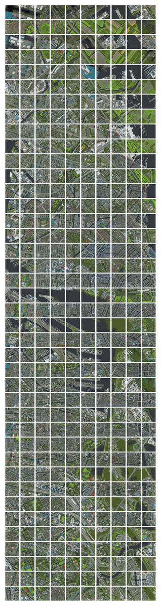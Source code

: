 <html>
<div>
<img src="https://github.com/HakkaTjakka/NL_TILE_MAP/blob/main/18/618/-1054/r.6180.-10540.png" height="44" width="44">
<img src="https://github.com/HakkaTjakka/NL_TILE_MAP/blob/main/18/618/-1054/r.6181.-10540.png" height="44" width="44">
<img src="https://github.com/HakkaTjakka/NL_TILE_MAP/blob/main/18/618/-1054/r.6182.-10540.png" height="44" width="44">
<img src="https://github.com/HakkaTjakka/NL_TILE_MAP/blob/main/18/618/-1054/r.6183.-10540.png" height="44" width="44">
<img src="https://github.com/HakkaTjakka/NL_TILE_MAP/blob/main/18/618/-1054/r.6184.-10540.png" height="44" width="44">
<img src="https://github.com/HakkaTjakka/NL_TILE_MAP/blob/main/18/618/-1054/r.6185.-10540.png" height="44" width="44">
<img src="https://github.com/HakkaTjakka/NL_TILE_MAP/blob/main/18/618/-1054/r.6186.-10540.png" height="44" width="44">
<img src="https://github.com/HakkaTjakka/NL_TILE_MAP/blob/main/18/618/-1054/r.6187.-10540.png" height="44" width="44">
<img src="https://github.com/HakkaTjakka/NL_TILE_MAP/blob/main/18/618/-1054/r.6188.-10540.png" height="44" width="44">
<img src="https://github.com/HakkaTjakka/NL_TILE_MAP/blob/main/18/618/-1054/r.6189.-10540.png" height="44" width="44">
<img src="https://github.com/HakkaTjakka/NL_TILE_MAP/blob/main/18/619/-1054/r.6190.-10540.png" height="44" width="44">
<img src="https://github.com/HakkaTjakka/NL_TILE_MAP/blob/main/18/619/-1054/r.6191.-10540.png" height="44" width="44">
<img src="https://github.com/HakkaTjakka/NL_TILE_MAP/blob/main/18/619/-1054/r.6192.-10540.png" height="44" width="44">
<img src="https://github.com/HakkaTjakka/NL_TILE_MAP/blob/main/18/619/-1054/r.6193.-10540.png" height="44" width="44">
<img src="https://github.com/HakkaTjakka/NL_TILE_MAP/blob/main/18/619/-1054/r.6194.-10540.png" height="44" width="44">
<img src="https://github.com/HakkaTjakka/NL_TILE_MAP/blob/main/18/619/-1054/r.6195.-10540.png" height="44" width="44">
<img src="https://github.com/HakkaTjakka/NL_TILE_MAP/blob/main/18/619/-1054/r.6196.-10540.png" height="44" width="44">
<img src="https://github.com/HakkaTjakka/NL_TILE_MAP/blob/main/18/619/-1054/r.6197.-10540.png" height="44" width="44">
<img src="https://github.com/HakkaTjakka/NL_TILE_MAP/blob/main/18/619/-1054/r.6198.-10540.png" height="44" width="44">
<img src="https://github.com/HakkaTjakka/NL_TILE_MAP/blob/main/18/619/-1054/r.6199.-10540.png" height="44" width="44">
<br>
<img src="https://github.com/HakkaTjakka/NL_TILE_MAP/blob/main/18/618/-1054/r.6180.-10539.png" height="44" width="44">
<img src="https://github.com/HakkaTjakka/NL_TILE_MAP/blob/main/18/618/-1054/r.6181.-10539.png" height="44" width="44">
<img src="https://github.com/HakkaTjakka/NL_TILE_MAP/blob/main/18/618/-1054/r.6182.-10539.png" height="44" width="44">
<img src="https://github.com/HakkaTjakka/NL_TILE_MAP/blob/main/18/618/-1054/r.6183.-10539.png" height="44" width="44">
<img src="https://github.com/HakkaTjakka/NL_TILE_MAP/blob/main/18/618/-1054/r.6184.-10539.png" height="44" width="44">
<img src="https://github.com/HakkaTjakka/NL_TILE_MAP/blob/main/18/618/-1054/r.6185.-10539.png" height="44" width="44">
<img src="https://github.com/HakkaTjakka/NL_TILE_MAP/blob/main/18/618/-1054/r.6186.-10539.png" height="44" width="44">
<img src="https://github.com/HakkaTjakka/NL_TILE_MAP/blob/main/18/618/-1054/r.6187.-10539.png" height="44" width="44">
<img src="https://github.com/HakkaTjakka/NL_TILE_MAP/blob/main/18/618/-1054/r.6188.-10539.png" height="44" width="44">
<img src="https://github.com/HakkaTjakka/NL_TILE_MAP/blob/main/18/618/-1054/r.6189.-10539.png" height="44" width="44">
<img src="https://github.com/HakkaTjakka/NL_TILE_MAP/blob/main/18/619/-1054/r.6190.-10539.png" height="44" width="44">
<img src="https://github.com/HakkaTjakka/NL_TILE_MAP/blob/main/18/619/-1054/r.6191.-10539.png" height="44" width="44">
<img src="https://github.com/HakkaTjakka/NL_TILE_MAP/blob/main/18/619/-1054/r.6192.-10539.png" height="44" width="44">
<img src="https://github.com/HakkaTjakka/NL_TILE_MAP/blob/main/18/619/-1054/r.6193.-10539.png" height="44" width="44">
<img src="https://github.com/HakkaTjakka/NL_TILE_MAP/blob/main/18/619/-1054/r.6194.-10539.png" height="44" width="44">
<img src="https://github.com/HakkaTjakka/NL_TILE_MAP/blob/main/18/619/-1054/r.6195.-10539.png" height="44" width="44">
<img src="https://github.com/HakkaTjakka/NL_TILE_MAP/blob/main/18/619/-1054/r.6196.-10539.png" height="44" width="44">
<img src="https://github.com/HakkaTjakka/NL_TILE_MAP/blob/main/18/619/-1054/r.6197.-10539.png" height="44" width="44">
<img src="https://github.com/HakkaTjakka/NL_TILE_MAP/blob/main/18/619/-1054/r.6198.-10539.png" height="44" width="44">
<img src="https://github.com/HakkaTjakka/NL_TILE_MAP/blob/main/18/619/-1054/r.6199.-10539.png" height="44" width="44">
<br>
<img src="https://github.com/HakkaTjakka/NL_TILE_MAP/blob/main/18/618/-1054/r.6180.-10538.png" height="44" width="44">
<img src="https://github.com/HakkaTjakka/NL_TILE_MAP/blob/main/18/618/-1054/r.6181.-10538.png" height="44" width="44">
<img src="https://github.com/HakkaTjakka/NL_TILE_MAP/blob/main/18/618/-1054/r.6182.-10538.png" height="44" width="44">
<img src="https://github.com/HakkaTjakka/NL_TILE_MAP/blob/main/18/618/-1054/r.6183.-10538.png" height="44" width="44">
<img src="https://github.com/HakkaTjakka/NL_TILE_MAP/blob/main/18/618/-1054/r.6184.-10538.png" height="44" width="44">
<img src="https://github.com/HakkaTjakka/NL_TILE_MAP/blob/main/18/618/-1054/r.6185.-10538.png" height="44" width="44">
<img src="https://github.com/HakkaTjakka/NL_TILE_MAP/blob/main/18/618/-1054/r.6186.-10538.png" height="44" width="44">
<img src="https://github.com/HakkaTjakka/NL_TILE_MAP/blob/main/18/618/-1054/r.6187.-10538.png" height="44" width="44">
<img src="https://github.com/HakkaTjakka/NL_TILE_MAP/blob/main/18/618/-1054/r.6188.-10538.png" height="44" width="44">
<img src="https://github.com/HakkaTjakka/NL_TILE_MAP/blob/main/18/618/-1054/r.6189.-10538.png" height="44" width="44">
<img src="https://github.com/HakkaTjakka/NL_TILE_MAP/blob/main/18/619/-1054/r.6190.-10538.png" height="44" width="44">
<img src="https://github.com/HakkaTjakka/NL_TILE_MAP/blob/main/18/619/-1054/r.6191.-10538.png" height="44" width="44">
<img src="https://github.com/HakkaTjakka/NL_TILE_MAP/blob/main/18/619/-1054/r.6192.-10538.png" height="44" width="44">
<img src="https://github.com/HakkaTjakka/NL_TILE_MAP/blob/main/18/619/-1054/r.6193.-10538.png" height="44" width="44">
<img src="https://github.com/HakkaTjakka/NL_TILE_MAP/blob/main/18/619/-1054/r.6194.-10538.png" height="44" width="44">
<img src="https://github.com/HakkaTjakka/NL_TILE_MAP/blob/main/18/619/-1054/r.6195.-10538.png" height="44" width="44">
<img src="https://github.com/HakkaTjakka/NL_TILE_MAP/blob/main/18/619/-1054/r.6196.-10538.png" height="44" width="44">
<img src="https://github.com/HakkaTjakka/NL_TILE_MAP/blob/main/18/619/-1054/r.6197.-10538.png" height="44" width="44">
<img src="https://github.com/HakkaTjakka/NL_TILE_MAP/blob/main/18/619/-1054/r.6198.-10538.png" height="44" width="44">
<img src="https://github.com/HakkaTjakka/NL_TILE_MAP/blob/main/18/619/-1054/r.6199.-10538.png" height="44" width="44">
<br>
<img src="https://github.com/HakkaTjakka/NL_TILE_MAP/blob/main/18/618/-1054/r.6180.-10537.png" height="44" width="44">
<img src="https://github.com/HakkaTjakka/NL_TILE_MAP/blob/main/18/618/-1054/r.6181.-10537.png" height="44" width="44">
<img src="https://github.com/HakkaTjakka/NL_TILE_MAP/blob/main/18/618/-1054/r.6182.-10537.png" height="44" width="44">
<img src="https://github.com/HakkaTjakka/NL_TILE_MAP/blob/main/18/618/-1054/r.6183.-10537.png" height="44" width="44">
<img src="https://github.com/HakkaTjakka/NL_TILE_MAP/blob/main/18/618/-1054/r.6184.-10537.png" height="44" width="44">
<img src="https://github.com/HakkaTjakka/NL_TILE_MAP/blob/main/18/618/-1054/r.6185.-10537.png" height="44" width="44">
<img src="https://github.com/HakkaTjakka/NL_TILE_MAP/blob/main/18/618/-1054/r.6186.-10537.png" height="44" width="44">
<img src="https://github.com/HakkaTjakka/NL_TILE_MAP/blob/main/18/618/-1054/r.6187.-10537.png" height="44" width="44">
<img src="https://github.com/HakkaTjakka/NL_TILE_MAP/blob/main/18/618/-1054/r.6188.-10537.png" height="44" width="44">
<img src="https://github.com/HakkaTjakka/NL_TILE_MAP/blob/main/18/618/-1054/r.6189.-10537.png" height="44" width="44">
<img src="https://github.com/HakkaTjakka/NL_TILE_MAP/blob/main/18/619/-1054/r.6190.-10537.png" height="44" width="44">
<img src="https://github.com/HakkaTjakka/NL_TILE_MAP/blob/main/18/619/-1054/r.6191.-10537.png" height="44" width="44">
<img src="https://github.com/HakkaTjakka/NL_TILE_MAP/blob/main/18/619/-1054/r.6192.-10537.png" height="44" width="44">
<img src="https://github.com/HakkaTjakka/NL_TILE_MAP/blob/main/18/619/-1054/r.6193.-10537.png" height="44" width="44">
<img src="https://github.com/HakkaTjakka/NL_TILE_MAP/blob/main/18/619/-1054/r.6194.-10537.png" height="44" width="44">
<img src="https://github.com/HakkaTjakka/NL_TILE_MAP/blob/main/18/619/-1054/r.6195.-10537.png" height="44" width="44">
<img src="https://github.com/HakkaTjakka/NL_TILE_MAP/blob/main/18/619/-1054/r.6196.-10537.png" height="44" width="44">
<img src="https://github.com/HakkaTjakka/NL_TILE_MAP/blob/main/18/619/-1054/r.6197.-10537.png" height="44" width="44">
<img src="https://github.com/HakkaTjakka/NL_TILE_MAP/blob/main/18/619/-1054/r.6198.-10537.png" height="44" width="44">
<img src="https://github.com/HakkaTjakka/NL_TILE_MAP/blob/main/18/619/-1054/r.6199.-10537.png" height="44" width="44">
<br>
<img src="https://github.com/HakkaTjakka/NL_TILE_MAP/blob/main/18/618/-1054/r.6180.-10536.png" height="44" width="44">
<img src="https://github.com/HakkaTjakka/NL_TILE_MAP/blob/main/18/618/-1054/r.6181.-10536.png" height="44" width="44">
<img src="https://github.com/HakkaTjakka/NL_TILE_MAP/blob/main/18/618/-1054/r.6182.-10536.png" height="44" width="44">
<img src="https://github.com/HakkaTjakka/NL_TILE_MAP/blob/main/18/618/-1054/r.6183.-10536.png" height="44" width="44">
<img src="https://github.com/HakkaTjakka/NL_TILE_MAP/blob/main/18/618/-1054/r.6184.-10536.png" height="44" width="44">
<img src="https://github.com/HakkaTjakka/NL_TILE_MAP/blob/main/18/618/-1054/r.6185.-10536.png" height="44" width="44">
<img src="https://github.com/HakkaTjakka/NL_TILE_MAP/blob/main/18/618/-1054/r.6186.-10536.png" height="44" width="44">
<img src="https://github.com/HakkaTjakka/NL_TILE_MAP/blob/main/18/618/-1054/r.6187.-10536.png" height="44" width="44">
<img src="https://github.com/HakkaTjakka/NL_TILE_MAP/blob/main/18/618/-1054/r.6188.-10536.png" height="44" width="44">
<img src="https://github.com/HakkaTjakka/NL_TILE_MAP/blob/main/18/618/-1054/r.6189.-10536.png" height="44" width="44">
<img src="https://github.com/HakkaTjakka/NL_TILE_MAP/blob/main/18/619/-1054/r.6190.-10536.png" height="44" width="44">
<img src="https://github.com/HakkaTjakka/NL_TILE_MAP/blob/main/18/619/-1054/r.6191.-10536.png" height="44" width="44">
<img src="https://github.com/HakkaTjakka/NL_TILE_MAP/blob/main/18/619/-1054/r.6192.-10536.png" height="44" width="44">
<img src="https://github.com/HakkaTjakka/NL_TILE_MAP/blob/main/18/619/-1054/r.6193.-10536.png" height="44" width="44">
<img src="https://github.com/HakkaTjakka/NL_TILE_MAP/blob/main/18/619/-1054/r.6194.-10536.png" height="44" width="44">
<img src="https://github.com/HakkaTjakka/NL_TILE_MAP/blob/main/18/619/-1054/r.6195.-10536.png" height="44" width="44">
<img src="https://github.com/HakkaTjakka/NL_TILE_MAP/blob/main/18/619/-1054/r.6196.-10536.png" height="44" width="44">
<img src="https://github.com/HakkaTjakka/NL_TILE_MAP/blob/main/18/619/-1054/r.6197.-10536.png" height="44" width="44">
<img src="https://github.com/HakkaTjakka/NL_TILE_MAP/blob/main/18/619/-1054/r.6198.-10536.png" height="44" width="44">
<img src="https://github.com/HakkaTjakka/NL_TILE_MAP/blob/main/18/619/-1054/r.6199.-10536.png" height="44" width="44">
<br>
<img src="https://github.com/HakkaTjakka/NL_TILE_MAP/blob/main/18/618/-1054/r.6180.-10535.png" height="44" width="44">
<img src="https://github.com/HakkaTjakka/NL_TILE_MAP/blob/main/18/618/-1054/r.6181.-10535.png" height="44" width="44">
<img src="https://github.com/HakkaTjakka/NL_TILE_MAP/blob/main/18/618/-1054/r.6182.-10535.png" height="44" width="44">
<img src="https://github.com/HakkaTjakka/NL_TILE_MAP/blob/main/18/618/-1054/r.6183.-10535.png" height="44" width="44">
<img src="https://github.com/HakkaTjakka/NL_TILE_MAP/blob/main/18/618/-1054/r.6184.-10535.png" height="44" width="44">
<img src="https://github.com/HakkaTjakka/NL_TILE_MAP/blob/main/18/618/-1054/r.6185.-10535.png" height="44" width="44">
<img src="https://github.com/HakkaTjakka/NL_TILE_MAP/blob/main/18/618/-1054/r.6186.-10535.png" height="44" width="44">
<img src="https://github.com/HakkaTjakka/NL_TILE_MAP/blob/main/18/618/-1054/r.6187.-10535.png" height="44" width="44">
<img src="https://github.com/HakkaTjakka/NL_TILE_MAP/blob/main/18/618/-1054/r.6188.-10535.png" height="44" width="44">
<img src="https://github.com/HakkaTjakka/NL_TILE_MAP/blob/main/18/618/-1054/r.6189.-10535.png" height="44" width="44">
<img src="https://github.com/HakkaTjakka/NL_TILE_MAP/blob/main/18/619/-1054/r.6190.-10535.png" height="44" width="44">
<img src="https://github.com/HakkaTjakka/NL_TILE_MAP/blob/main/18/619/-1054/r.6191.-10535.png" height="44" width="44">
<img src="https://github.com/HakkaTjakka/NL_TILE_MAP/blob/main/18/619/-1054/r.6192.-10535.png" height="44" width="44">
<img src="https://github.com/HakkaTjakka/NL_TILE_MAP/blob/main/18/619/-1054/r.6193.-10535.png" height="44" width="44">
<img src="https://github.com/HakkaTjakka/NL_TILE_MAP/blob/main/18/619/-1054/r.6194.-10535.png" height="44" width="44">
<img src="https://github.com/HakkaTjakka/NL_TILE_MAP/blob/main/18/619/-1054/r.6195.-10535.png" height="44" width="44">
<img src="https://github.com/HakkaTjakka/NL_TILE_MAP/blob/main/18/619/-1054/r.6196.-10535.png" height="44" width="44">
<img src="https://github.com/HakkaTjakka/NL_TILE_MAP/blob/main/18/619/-1054/r.6197.-10535.png" height="44" width="44">
<img src="https://github.com/HakkaTjakka/NL_TILE_MAP/blob/main/18/619/-1054/r.6198.-10535.png" height="44" width="44">
<img src="https://github.com/HakkaTjakka/NL_TILE_MAP/blob/main/18/619/-1054/r.6199.-10535.png" height="44" width="44">
<br>
<img src="https://github.com/HakkaTjakka/NL_TILE_MAP/blob/main/18/618/-1054/r.6180.-10534.png" height="44" width="44">
<img src="https://github.com/HakkaTjakka/NL_TILE_MAP/blob/main/18/618/-1054/r.6181.-10534.png" height="44" width="44">
<img src="https://github.com/HakkaTjakka/NL_TILE_MAP/blob/main/18/618/-1054/r.6182.-10534.png" height="44" width="44">
<img src="https://github.com/HakkaTjakka/NL_TILE_MAP/blob/main/18/618/-1054/r.6183.-10534.png" height="44" width="44">
<img src="https://github.com/HakkaTjakka/NL_TILE_MAP/blob/main/18/618/-1054/r.6184.-10534.png" height="44" width="44">
<img src="https://github.com/HakkaTjakka/NL_TILE_MAP/blob/main/18/618/-1054/r.6185.-10534.png" height="44" width="44">
<img src="https://github.com/HakkaTjakka/NL_TILE_MAP/blob/main/18/618/-1054/r.6186.-10534.png" height="44" width="44">
<img src="https://github.com/HakkaTjakka/NL_TILE_MAP/blob/main/18/618/-1054/r.6187.-10534.png" height="44" width="44">
<img src="https://github.com/HakkaTjakka/NL_TILE_MAP/blob/main/18/618/-1054/r.6188.-10534.png" height="44" width="44">
<img src="https://github.com/HakkaTjakka/NL_TILE_MAP/blob/main/18/618/-1054/r.6189.-10534.png" height="44" width="44">
<img src="https://github.com/HakkaTjakka/NL_TILE_MAP/blob/main/18/619/-1054/r.6190.-10534.png" height="44" width="44">
<img src="https://github.com/HakkaTjakka/NL_TILE_MAP/blob/main/18/619/-1054/r.6191.-10534.png" height="44" width="44">
<img src="https://github.com/HakkaTjakka/NL_TILE_MAP/blob/main/18/619/-1054/r.6192.-10534.png" height="44" width="44">
<img src="https://github.com/HakkaTjakka/NL_TILE_MAP/blob/main/18/619/-1054/r.6193.-10534.png" height="44" width="44">
<img src="https://github.com/HakkaTjakka/NL_TILE_MAP/blob/main/18/619/-1054/r.6194.-10534.png" height="44" width="44">
<img src="https://github.com/HakkaTjakka/NL_TILE_MAP/blob/main/18/619/-1054/r.6195.-10534.png" height="44" width="44">
<img src="https://github.com/HakkaTjakka/NL_TILE_MAP/blob/main/18/619/-1054/r.6196.-10534.png" height="44" width="44">
<img src="https://github.com/HakkaTjakka/NL_TILE_MAP/blob/main/18/619/-1054/r.6197.-10534.png" height="44" width="44">
<img src="https://github.com/HakkaTjakka/NL_TILE_MAP/blob/main/18/619/-1054/r.6198.-10534.png" height="44" width="44">
<img src="https://github.com/HakkaTjakka/NL_TILE_MAP/blob/main/18/619/-1054/r.6199.-10534.png" height="44" width="44">
<br>
<img src="https://github.com/HakkaTjakka/NL_TILE_MAP/blob/main/18/618/-1054/r.6180.-10533.png" height="44" width="44">
<img src="https://github.com/HakkaTjakka/NL_TILE_MAP/blob/main/18/618/-1054/r.6181.-10533.png" height="44" width="44">
<img src="https://github.com/HakkaTjakka/NL_TILE_MAP/blob/main/18/618/-1054/r.6182.-10533.png" height="44" width="44">
<img src="https://github.com/HakkaTjakka/NL_TILE_MAP/blob/main/18/618/-1054/r.6183.-10533.png" height="44" width="44">
<img src="https://github.com/HakkaTjakka/NL_TILE_MAP/blob/main/18/618/-1054/r.6184.-10533.png" height="44" width="44">
<img src="https://github.com/HakkaTjakka/NL_TILE_MAP/blob/main/18/618/-1054/r.6185.-10533.png" height="44" width="44">
<img src="https://github.com/HakkaTjakka/NL_TILE_MAP/blob/main/18/618/-1054/r.6186.-10533.png" height="44" width="44">
<img src="https://github.com/HakkaTjakka/NL_TILE_MAP/blob/main/18/618/-1054/r.6187.-10533.png" height="44" width="44">
<img src="https://github.com/HakkaTjakka/NL_TILE_MAP/blob/main/18/618/-1054/r.6188.-10533.png" height="44" width="44">
<img src="https://github.com/HakkaTjakka/NL_TILE_MAP/blob/main/18/618/-1054/r.6189.-10533.png" height="44" width="44">
<img src="https://github.com/HakkaTjakka/NL_TILE_MAP/blob/main/18/619/-1054/r.6190.-10533.png" height="44" width="44">
<img src="https://github.com/HakkaTjakka/NL_TILE_MAP/blob/main/18/619/-1054/r.6191.-10533.png" height="44" width="44">
<img src="https://github.com/HakkaTjakka/NL_TILE_MAP/blob/main/18/619/-1054/r.6192.-10533.png" height="44" width="44">
<img src="https://github.com/HakkaTjakka/NL_TILE_MAP/blob/main/18/619/-1054/r.6193.-10533.png" height="44" width="44">
<img src="https://github.com/HakkaTjakka/NL_TILE_MAP/blob/main/18/619/-1054/r.6194.-10533.png" height="44" width="44">
<img src="https://github.com/HakkaTjakka/NL_TILE_MAP/blob/main/18/619/-1054/r.6195.-10533.png" height="44" width="44">
<img src="https://github.com/HakkaTjakka/NL_TILE_MAP/blob/main/18/619/-1054/r.6196.-10533.png" height="44" width="44">
<img src="https://github.com/HakkaTjakka/NL_TILE_MAP/blob/main/18/619/-1054/r.6197.-10533.png" height="44" width="44">
<img src="https://github.com/HakkaTjakka/NL_TILE_MAP/blob/main/18/619/-1054/r.6198.-10533.png" height="44" width="44">
<img src="https://github.com/HakkaTjakka/NL_TILE_MAP/blob/main/18/619/-1054/r.6199.-10533.png" height="44" width="44">
<br>
<img src="https://github.com/HakkaTjakka/NL_TILE_MAP/blob/main/18/618/-1054/r.6180.-10532.png" height="44" width="44">
<img src="https://github.com/HakkaTjakka/NL_TILE_MAP/blob/main/18/618/-1054/r.6181.-10532.png" height="44" width="44">
<img src="https://github.com/HakkaTjakka/NL_TILE_MAP/blob/main/18/618/-1054/r.6182.-10532.png" height="44" width="44">
<img src="https://github.com/HakkaTjakka/NL_TILE_MAP/blob/main/18/618/-1054/r.6183.-10532.png" height="44" width="44">
<img src="https://github.com/HakkaTjakka/NL_TILE_MAP/blob/main/18/618/-1054/r.6184.-10532.png" height="44" width="44">
<img src="https://github.com/HakkaTjakka/NL_TILE_MAP/blob/main/18/618/-1054/r.6185.-10532.png" height="44" width="44">
<img src="https://github.com/HakkaTjakka/NL_TILE_MAP/blob/main/18/618/-1054/r.6186.-10532.png" height="44" width="44">
<img src="https://github.com/HakkaTjakka/NL_TILE_MAP/blob/main/18/618/-1054/r.6187.-10532.png" height="44" width="44">
<img src="https://github.com/HakkaTjakka/NL_TILE_MAP/blob/main/18/618/-1054/r.6188.-10532.png" height="44" width="44">
<img src="https://github.com/HakkaTjakka/NL_TILE_MAP/blob/main/18/618/-1054/r.6189.-10532.png" height="44" width="44">
<img src="https://github.com/HakkaTjakka/NL_TILE_MAP/blob/main/18/619/-1054/r.6190.-10532.png" height="44" width="44">
<img src="https://github.com/HakkaTjakka/NL_TILE_MAP/blob/main/18/619/-1054/r.6191.-10532.png" height="44" width="44">
<img src="https://github.com/HakkaTjakka/NL_TILE_MAP/blob/main/18/619/-1054/r.6192.-10532.png" height="44" width="44">
<img src="https://github.com/HakkaTjakka/NL_TILE_MAP/blob/main/18/619/-1054/r.6193.-10532.png" height="44" width="44">
<img src="https://github.com/HakkaTjakka/NL_TILE_MAP/blob/main/18/619/-1054/r.6194.-10532.png" height="44" width="44">
<img src="https://github.com/HakkaTjakka/NL_TILE_MAP/blob/main/18/619/-1054/r.6195.-10532.png" height="44" width="44">
<img src="https://github.com/HakkaTjakka/NL_TILE_MAP/blob/main/18/619/-1054/r.6196.-10532.png" height="44" width="44">
<img src="https://github.com/HakkaTjakka/NL_TILE_MAP/blob/main/18/619/-1054/r.6197.-10532.png" height="44" width="44">
<img src="https://github.com/HakkaTjakka/NL_TILE_MAP/blob/main/18/619/-1054/r.6198.-10532.png" height="44" width="44">
<img src="https://github.com/HakkaTjakka/NL_TILE_MAP/blob/main/18/619/-1054/r.6199.-10532.png" height="44" width="44">
<br>
<img src="https://github.com/HakkaTjakka/NL_TILE_MAP/blob/main/18/618/-1054/r.6180.-10531.png" height="44" width="44">
<img src="https://github.com/HakkaTjakka/NL_TILE_MAP/blob/main/18/618/-1054/r.6181.-10531.png" height="44" width="44">
<img src="https://github.com/HakkaTjakka/NL_TILE_MAP/blob/main/18/618/-1054/r.6182.-10531.png" height="44" width="44">
<img src="https://github.com/HakkaTjakka/NL_TILE_MAP/blob/main/18/618/-1054/r.6183.-10531.png" height="44" width="44">
<img src="https://github.com/HakkaTjakka/NL_TILE_MAP/blob/main/18/618/-1054/r.6184.-10531.png" height="44" width="44">
<img src="https://github.com/HakkaTjakka/NL_TILE_MAP/blob/main/18/618/-1054/r.6185.-10531.png" height="44" width="44">
<img src="https://github.com/HakkaTjakka/NL_TILE_MAP/blob/main/18/618/-1054/r.6186.-10531.png" height="44" width="44">
<img src="https://github.com/HakkaTjakka/NL_TILE_MAP/blob/main/18/618/-1054/r.6187.-10531.png" height="44" width="44">
<img src="https://github.com/HakkaTjakka/NL_TILE_MAP/blob/main/18/618/-1054/r.6188.-10531.png" height="44" width="44">
<img src="https://github.com/HakkaTjakka/NL_TILE_MAP/blob/main/18/618/-1054/r.6189.-10531.png" height="44" width="44">
<img src="https://github.com/HakkaTjakka/NL_TILE_MAP/blob/main/18/619/-1054/r.6190.-10531.png" height="44" width="44">
<img src="https://github.com/HakkaTjakka/NL_TILE_MAP/blob/main/18/619/-1054/r.6191.-10531.png" height="44" width="44">
<img src="https://github.com/HakkaTjakka/NL_TILE_MAP/blob/main/18/619/-1054/r.6192.-10531.png" height="44" width="44">
<img src="https://github.com/HakkaTjakka/NL_TILE_MAP/blob/main/18/619/-1054/r.6193.-10531.png" height="44" width="44">
<img src="https://github.com/HakkaTjakka/NL_TILE_MAP/blob/main/18/619/-1054/r.6194.-10531.png" height="44" width="44">
<img src="https://github.com/HakkaTjakka/NL_TILE_MAP/blob/main/18/619/-1054/r.6195.-10531.png" height="44" width="44">
<img src="https://github.com/HakkaTjakka/NL_TILE_MAP/blob/main/18/619/-1054/r.6196.-10531.png" height="44" width="44">
<img src="https://github.com/HakkaTjakka/NL_TILE_MAP/blob/main/18/619/-1054/r.6197.-10531.png" height="44" width="44">
<img src="https://github.com/HakkaTjakka/NL_TILE_MAP/blob/main/18/619/-1054/r.6198.-10531.png" height="44" width="44">
<img src="https://github.com/HakkaTjakka/NL_TILE_MAP/blob/main/18/619/-1054/r.6199.-10531.png" height="44" width="44">
<br>
<img src="https://github.com/HakkaTjakka/NL_TILE_MAP/blob/main/18/618/-1053/r.6180.-10530.png" height="44" width="44">
<img src="https://github.com/HakkaTjakka/NL_TILE_MAP/blob/main/18/618/-1053/r.6181.-10530.png" height="44" width="44">
<img src="https://github.com/HakkaTjakka/NL_TILE_MAP/blob/main/18/618/-1053/r.6182.-10530.png" height="44" width="44">
<img src="https://github.com/HakkaTjakka/NL_TILE_MAP/blob/main/18/618/-1053/r.6183.-10530.png" height="44" width="44">
<img src="https://github.com/HakkaTjakka/NL_TILE_MAP/blob/main/18/618/-1053/r.6184.-10530.png" height="44" width="44">
<img src="https://github.com/HakkaTjakka/NL_TILE_MAP/blob/main/18/618/-1053/r.6185.-10530.png" height="44" width="44">
<img src="https://github.com/HakkaTjakka/NL_TILE_MAP/blob/main/18/618/-1053/r.6186.-10530.png" height="44" width="44">
<img src="https://github.com/HakkaTjakka/NL_TILE_MAP/blob/main/18/618/-1053/r.6187.-10530.png" height="44" width="44">
<img src="https://github.com/HakkaTjakka/NL_TILE_MAP/blob/main/18/618/-1053/r.6188.-10530.png" height="44" width="44">
<img src="https://github.com/HakkaTjakka/NL_TILE_MAP/blob/main/18/618/-1053/r.6189.-10530.png" height="44" width="44">
<img src="https://github.com/HakkaTjakka/NL_TILE_MAP/blob/main/18/619/-1053/r.6190.-10530.png" height="44" width="44">
<img src="https://github.com/HakkaTjakka/NL_TILE_MAP/blob/main/18/619/-1053/r.6191.-10530.png" height="44" width="44">
<img src="https://github.com/HakkaTjakka/NL_TILE_MAP/blob/main/18/619/-1053/r.6192.-10530.png" height="44" width="44">
<img src="https://github.com/HakkaTjakka/NL_TILE_MAP/blob/main/18/619/-1053/r.6193.-10530.png" height="44" width="44">
<img src="https://github.com/HakkaTjakka/NL_TILE_MAP/blob/main/18/619/-1053/r.6194.-10530.png" height="44" width="44">
<img src="https://github.com/HakkaTjakka/NL_TILE_MAP/blob/main/18/619/-1053/r.6195.-10530.png" height="44" width="44">
<img src="https://github.com/HakkaTjakka/NL_TILE_MAP/blob/main/18/619/-1053/r.6196.-10530.png" height="44" width="44">
<img src="https://github.com/HakkaTjakka/NL_TILE_MAP/blob/main/18/619/-1053/r.6197.-10530.png" height="44" width="44">
<img src="https://github.com/HakkaTjakka/NL_TILE_MAP/blob/main/18/619/-1053/r.6198.-10530.png" height="44" width="44">
<img src="https://github.com/HakkaTjakka/NL_TILE_MAP/blob/main/18/619/-1053/r.6199.-10530.png" height="44" width="44">
<br>
<img src="https://github.com/HakkaTjakka/NL_TILE_MAP/blob/main/18/618/-1053/r.6180.-10529.png" height="44" width="44">
<img src="https://github.com/HakkaTjakka/NL_TILE_MAP/blob/main/18/618/-1053/r.6181.-10529.png" height="44" width="44">
<img src="https://github.com/HakkaTjakka/NL_TILE_MAP/blob/main/18/618/-1053/r.6182.-10529.png" height="44" width="44">
<img src="https://github.com/HakkaTjakka/NL_TILE_MAP/blob/main/18/618/-1053/r.6183.-10529.png" height="44" width="44">
<img src="https://github.com/HakkaTjakka/NL_TILE_MAP/blob/main/18/618/-1053/r.6184.-10529.png" height="44" width="44">
<img src="https://github.com/HakkaTjakka/NL_TILE_MAP/blob/main/18/618/-1053/r.6185.-10529.png" height="44" width="44">
<img src="https://github.com/HakkaTjakka/NL_TILE_MAP/blob/main/18/618/-1053/r.6186.-10529.png" height="44" width="44">
<img src="https://github.com/HakkaTjakka/NL_TILE_MAP/blob/main/18/618/-1053/r.6187.-10529.png" height="44" width="44">
<img src="https://github.com/HakkaTjakka/NL_TILE_MAP/blob/main/18/618/-1053/r.6188.-10529.png" height="44" width="44">
<img src="https://github.com/HakkaTjakka/NL_TILE_MAP/blob/main/18/618/-1053/r.6189.-10529.png" height="44" width="44">
<img src="https://github.com/HakkaTjakka/NL_TILE_MAP/blob/main/18/619/-1053/r.6190.-10529.png" height="44" width="44">
<img src="https://github.com/HakkaTjakka/NL_TILE_MAP/blob/main/18/619/-1053/r.6191.-10529.png" height="44" width="44">
<img src="https://github.com/HakkaTjakka/NL_TILE_MAP/blob/main/18/619/-1053/r.6192.-10529.png" height="44" width="44">
<img src="https://github.com/HakkaTjakka/NL_TILE_MAP/blob/main/18/619/-1053/r.6193.-10529.png" height="44" width="44">
<img src="https://github.com/HakkaTjakka/NL_TILE_MAP/blob/main/18/619/-1053/r.6194.-10529.png" height="44" width="44">
<img src="https://github.com/HakkaTjakka/NL_TILE_MAP/blob/main/18/619/-1053/r.6195.-10529.png" height="44" width="44">
<img src="https://github.com/HakkaTjakka/NL_TILE_MAP/blob/main/18/619/-1053/r.6196.-10529.png" height="44" width="44">
<img src="https://github.com/HakkaTjakka/NL_TILE_MAP/blob/main/18/619/-1053/r.6197.-10529.png" height="44" width="44">
<img src="https://github.com/HakkaTjakka/NL_TILE_MAP/blob/main/18/619/-1053/r.6198.-10529.png" height="44" width="44">
<img src="https://github.com/HakkaTjakka/NL_TILE_MAP/blob/main/18/619/-1053/r.6199.-10529.png" height="44" width="44">
<br>
<img src="https://github.com/HakkaTjakka/NL_TILE_MAP/blob/main/18/618/-1053/r.6180.-10528.png" height="44" width="44">
<img src="https://github.com/HakkaTjakka/NL_TILE_MAP/blob/main/18/618/-1053/r.6181.-10528.png" height="44" width="44">
<img src="https://github.com/HakkaTjakka/NL_TILE_MAP/blob/main/18/618/-1053/r.6182.-10528.png" height="44" width="44">
<img src="https://github.com/HakkaTjakka/NL_TILE_MAP/blob/main/18/618/-1053/r.6183.-10528.png" height="44" width="44">
<img src="https://github.com/HakkaTjakka/NL_TILE_MAP/blob/main/18/618/-1053/r.6184.-10528.png" height="44" width="44">
<img src="https://github.com/HakkaTjakka/NL_TILE_MAP/blob/main/18/618/-1053/r.6185.-10528.png" height="44" width="44">
<img src="https://github.com/HakkaTjakka/NL_TILE_MAP/blob/main/18/618/-1053/r.6186.-10528.png" height="44" width="44">
<img src="https://github.com/HakkaTjakka/NL_TILE_MAP/blob/main/18/618/-1053/r.6187.-10528.png" height="44" width="44">
<img src="https://github.com/HakkaTjakka/NL_TILE_MAP/blob/main/18/618/-1053/r.6188.-10528.png" height="44" width="44">
<img src="https://github.com/HakkaTjakka/NL_TILE_MAP/blob/main/18/618/-1053/r.6189.-10528.png" height="44" width="44">
<img src="https://github.com/HakkaTjakka/NL_TILE_MAP/blob/main/18/619/-1053/r.6190.-10528.png" height="44" width="44">
<img src="https://github.com/HakkaTjakka/NL_TILE_MAP/blob/main/18/619/-1053/r.6191.-10528.png" height="44" width="44">
<img src="https://github.com/HakkaTjakka/NL_TILE_MAP/blob/main/18/619/-1053/r.6192.-10528.png" height="44" width="44">
<img src="https://github.com/HakkaTjakka/NL_TILE_MAP/blob/main/18/619/-1053/r.6193.-10528.png" height="44" width="44">
<img src="https://github.com/HakkaTjakka/NL_TILE_MAP/blob/main/18/619/-1053/r.6194.-10528.png" height="44" width="44">
<img src="https://github.com/HakkaTjakka/NL_TILE_MAP/blob/main/18/619/-1053/r.6195.-10528.png" height="44" width="44">
<img src="https://github.com/HakkaTjakka/NL_TILE_MAP/blob/main/18/619/-1053/r.6196.-10528.png" height="44" width="44">
<img src="https://github.com/HakkaTjakka/NL_TILE_MAP/blob/main/18/619/-1053/r.6197.-10528.png" height="44" width="44">
<img src="https://github.com/HakkaTjakka/NL_TILE_MAP/blob/main/18/619/-1053/r.6198.-10528.png" height="44" width="44">
<img src="https://github.com/HakkaTjakka/NL_TILE_MAP/blob/main/18/619/-1053/r.6199.-10528.png" height="44" width="44">
<br>
<img src="https://github.com/HakkaTjakka/NL_TILE_MAP/blob/main/18/618/-1053/r.6180.-10527.png" height="44" width="44">
<img src="https://github.com/HakkaTjakka/NL_TILE_MAP/blob/main/18/618/-1053/r.6181.-10527.png" height="44" width="44">
<img src="https://github.com/HakkaTjakka/NL_TILE_MAP/blob/main/18/618/-1053/r.6182.-10527.png" height="44" width="44">
<img src="https://github.com/HakkaTjakka/NL_TILE_MAP/blob/main/18/618/-1053/r.6183.-10527.png" height="44" width="44">
<img src="https://github.com/HakkaTjakka/NL_TILE_MAP/blob/main/18/618/-1053/r.6184.-10527.png" height="44" width="44">
<img src="https://github.com/HakkaTjakka/NL_TILE_MAP/blob/main/18/618/-1053/r.6185.-10527.png" height="44" width="44">
<img src="https://github.com/HakkaTjakka/NL_TILE_MAP/blob/main/18/618/-1053/r.6186.-10527.png" height="44" width="44">
<img src="https://github.com/HakkaTjakka/NL_TILE_MAP/blob/main/18/618/-1053/r.6187.-10527.png" height="44" width="44">
<img src="https://github.com/HakkaTjakka/NL_TILE_MAP/blob/main/18/618/-1053/r.6188.-10527.png" height="44" width="44">
<img src="https://github.com/HakkaTjakka/NL_TILE_MAP/blob/main/18/618/-1053/r.6189.-10527.png" height="44" width="44">
<img src="https://github.com/HakkaTjakka/NL_TILE_MAP/blob/main/18/619/-1053/r.6190.-10527.png" height="44" width="44">
<img src="https://github.com/HakkaTjakka/NL_TILE_MAP/blob/main/18/619/-1053/r.6191.-10527.png" height="44" width="44">
<img src="https://github.com/HakkaTjakka/NL_TILE_MAP/blob/main/18/619/-1053/r.6192.-10527.png" height="44" width="44">
<img src="https://github.com/HakkaTjakka/NL_TILE_MAP/blob/main/18/619/-1053/r.6193.-10527.png" height="44" width="44">
<img src="https://github.com/HakkaTjakka/NL_TILE_MAP/blob/main/18/619/-1053/r.6194.-10527.png" height="44" width="44">
<img src="https://github.com/HakkaTjakka/NL_TILE_MAP/blob/main/18/619/-1053/r.6195.-10527.png" height="44" width="44">
<img src="https://github.com/HakkaTjakka/NL_TILE_MAP/blob/main/18/619/-1053/r.6196.-10527.png" height="44" width="44">
<img src="https://github.com/HakkaTjakka/NL_TILE_MAP/blob/main/18/619/-1053/r.6197.-10527.png" height="44" width="44">
<img src="https://github.com/HakkaTjakka/NL_TILE_MAP/blob/main/18/619/-1053/r.6198.-10527.png" height="44" width="44">
<img src="https://github.com/HakkaTjakka/NL_TILE_MAP/blob/main/18/619/-1053/r.6199.-10527.png" height="44" width="44">
<br>
<img src="https://github.com/HakkaTjakka/NL_TILE_MAP/blob/main/18/618/-1053/r.6180.-10526.png" height="44" width="44">
<img src="https://github.com/HakkaTjakka/NL_TILE_MAP/blob/main/18/618/-1053/r.6181.-10526.png" height="44" width="44">
<img src="https://github.com/HakkaTjakka/NL_TILE_MAP/blob/main/18/618/-1053/r.6182.-10526.png" height="44" width="44">
<img src="https://github.com/HakkaTjakka/NL_TILE_MAP/blob/main/18/618/-1053/r.6183.-10526.png" height="44" width="44">
<img src="https://github.com/HakkaTjakka/NL_TILE_MAP/blob/main/18/618/-1053/r.6184.-10526.png" height="44" width="44">
<img src="https://github.com/HakkaTjakka/NL_TILE_MAP/blob/main/18/618/-1053/r.6185.-10526.png" height="44" width="44">
<img src="https://github.com/HakkaTjakka/NL_TILE_MAP/blob/main/18/618/-1053/r.6186.-10526.png" height="44" width="44">
<img src="https://github.com/HakkaTjakka/NL_TILE_MAP/blob/main/18/618/-1053/r.6187.-10526.png" height="44" width="44">
<img src="https://github.com/HakkaTjakka/NL_TILE_MAP/blob/main/18/618/-1053/r.6188.-10526.png" height="44" width="44">
<img src="https://github.com/HakkaTjakka/NL_TILE_MAP/blob/main/18/618/-1053/r.6189.-10526.png" height="44" width="44">
<img src="https://github.com/HakkaTjakka/NL_TILE_MAP/blob/main/18/619/-1053/r.6190.-10526.png" height="44" width="44">
<img src="https://github.com/HakkaTjakka/NL_TILE_MAP/blob/main/18/619/-1053/r.6191.-10526.png" height="44" width="44">
<img src="https://github.com/HakkaTjakka/NL_TILE_MAP/blob/main/18/619/-1053/r.6192.-10526.png" height="44" width="44">
<img src="https://github.com/HakkaTjakka/NL_TILE_MAP/blob/main/18/619/-1053/r.6193.-10526.png" height="44" width="44">
<img src="https://github.com/HakkaTjakka/NL_TILE_MAP/blob/main/18/619/-1053/r.6194.-10526.png" height="44" width="44">
<img src="https://github.com/HakkaTjakka/NL_TILE_MAP/blob/main/18/619/-1053/r.6195.-10526.png" height="44" width="44">
<img src="https://github.com/HakkaTjakka/NL_TILE_MAP/blob/main/18/619/-1053/r.6196.-10526.png" height="44" width="44">
<img src="https://github.com/HakkaTjakka/NL_TILE_MAP/blob/main/18/619/-1053/r.6197.-10526.png" height="44" width="44">
<img src="https://github.com/HakkaTjakka/NL_TILE_MAP/blob/main/18/619/-1053/r.6198.-10526.png" height="44" width="44">
<img src="https://github.com/HakkaTjakka/NL_TILE_MAP/blob/main/18/619/-1053/r.6199.-10526.png" height="44" width="44">
<br>
<img src="https://github.com/HakkaTjakka/NL_TILE_MAP/blob/main/18/618/-1053/r.6180.-10525.png" height="44" width="44">
<img src="https://github.com/HakkaTjakka/NL_TILE_MAP/blob/main/18/618/-1053/r.6181.-10525.png" height="44" width="44">
<img src="https://github.com/HakkaTjakka/NL_TILE_MAP/blob/main/18/618/-1053/r.6182.-10525.png" height="44" width="44">
<img src="https://github.com/HakkaTjakka/NL_TILE_MAP/blob/main/18/618/-1053/r.6183.-10525.png" height="44" width="44">
<img src="https://github.com/HakkaTjakka/NL_TILE_MAP/blob/main/18/618/-1053/r.6184.-10525.png" height="44" width="44">
<img src="https://github.com/HakkaTjakka/NL_TILE_MAP/blob/main/18/618/-1053/r.6185.-10525.png" height="44" width="44">
<img src="https://github.com/HakkaTjakka/NL_TILE_MAP/blob/main/18/618/-1053/r.6186.-10525.png" height="44" width="44">
<img src="https://github.com/HakkaTjakka/NL_TILE_MAP/blob/main/18/618/-1053/r.6187.-10525.png" height="44" width="44">
<img src="https://github.com/HakkaTjakka/NL_TILE_MAP/blob/main/18/618/-1053/r.6188.-10525.png" height="44" width="44">
<img src="https://github.com/HakkaTjakka/NL_TILE_MAP/blob/main/18/618/-1053/r.6189.-10525.png" height="44" width="44">
<img src="https://github.com/HakkaTjakka/NL_TILE_MAP/blob/main/18/619/-1053/r.6190.-10525.png" height="44" width="44">
<img src="https://github.com/HakkaTjakka/NL_TILE_MAP/blob/main/18/619/-1053/r.6191.-10525.png" height="44" width="44">
<img src="https://github.com/HakkaTjakka/NL_TILE_MAP/blob/main/18/619/-1053/r.6192.-10525.png" height="44" width="44">
<img src="https://github.com/HakkaTjakka/NL_TILE_MAP/blob/main/18/619/-1053/r.6193.-10525.png" height="44" width="44">
<img src="https://github.com/HakkaTjakka/NL_TILE_MAP/blob/main/18/619/-1053/r.6194.-10525.png" height="44" width="44">
<img src="https://github.com/HakkaTjakka/NL_TILE_MAP/blob/main/18/619/-1053/r.6195.-10525.png" height="44" width="44">
<img src="https://github.com/HakkaTjakka/NL_TILE_MAP/blob/main/18/619/-1053/r.6196.-10525.png" height="44" width="44">
<img src="https://github.com/HakkaTjakka/NL_TILE_MAP/blob/main/18/619/-1053/r.6197.-10525.png" height="44" width="44">
<img src="https://github.com/HakkaTjakka/NL_TILE_MAP/blob/main/18/619/-1053/r.6198.-10525.png" height="44" width="44">
<img src="https://github.com/HakkaTjakka/NL_TILE_MAP/blob/main/18/619/-1053/r.6199.-10525.png" height="44" width="44">
<br>
<img src="https://github.com/HakkaTjakka/NL_TILE_MAP/blob/main/18/618/-1053/r.6180.-10524.png" height="44" width="44">
<img src="https://github.com/HakkaTjakka/NL_TILE_MAP/blob/main/18/618/-1053/r.6181.-10524.png" height="44" width="44">
<img src="https://github.com/HakkaTjakka/NL_TILE_MAP/blob/main/18/618/-1053/r.6182.-10524.png" height="44" width="44">
<img src="https://github.com/HakkaTjakka/NL_TILE_MAP/blob/main/18/618/-1053/r.6183.-10524.png" height="44" width="44">
<img src="https://github.com/HakkaTjakka/NL_TILE_MAP/blob/main/18/618/-1053/r.6184.-10524.png" height="44" width="44">
<img src="https://github.com/HakkaTjakka/NL_TILE_MAP/blob/main/18/618/-1053/r.6185.-10524.png" height="44" width="44">
<img src="https://github.com/HakkaTjakka/NL_TILE_MAP/blob/main/18/618/-1053/r.6186.-10524.png" height="44" width="44">
<img src="https://github.com/HakkaTjakka/NL_TILE_MAP/blob/main/18/618/-1053/r.6187.-10524.png" height="44" width="44">
<img src="https://github.com/HakkaTjakka/NL_TILE_MAP/blob/main/18/618/-1053/r.6188.-10524.png" height="44" width="44">
<img src="https://github.com/HakkaTjakka/NL_TILE_MAP/blob/main/18/618/-1053/r.6189.-10524.png" height="44" width="44">
<img src="https://github.com/HakkaTjakka/NL_TILE_MAP/blob/main/18/619/-1053/r.6190.-10524.png" height="44" width="44">
<img src="https://github.com/HakkaTjakka/NL_TILE_MAP/blob/main/18/619/-1053/r.6191.-10524.png" height="44" width="44">
<img src="https://github.com/HakkaTjakka/NL_TILE_MAP/blob/main/18/619/-1053/r.6192.-10524.png" height="44" width="44">
<img src="https://github.com/HakkaTjakka/NL_TILE_MAP/blob/main/18/619/-1053/r.6193.-10524.png" height="44" width="44">
<img src="https://github.com/HakkaTjakka/NL_TILE_MAP/blob/main/18/619/-1053/r.6194.-10524.png" height="44" width="44">
<img src="https://github.com/HakkaTjakka/NL_TILE_MAP/blob/main/18/619/-1053/r.6195.-10524.png" height="44" width="44">
<img src="https://github.com/HakkaTjakka/NL_TILE_MAP/blob/main/18/619/-1053/r.6196.-10524.png" height="44" width="44">
<img src="https://github.com/HakkaTjakka/NL_TILE_MAP/blob/main/18/619/-1053/r.6197.-10524.png" height="44" width="44">
<img src="https://github.com/HakkaTjakka/NL_TILE_MAP/blob/main/18/619/-1053/r.6198.-10524.png" height="44" width="44">
<img src="https://github.com/HakkaTjakka/NL_TILE_MAP/blob/main/18/619/-1053/r.6199.-10524.png" height="44" width="44">
<br>
<img src="https://github.com/HakkaTjakka/NL_TILE_MAP/blob/main/18/618/-1053/r.6180.-10523.png" height="44" width="44">
<img src="https://github.com/HakkaTjakka/NL_TILE_MAP/blob/main/18/618/-1053/r.6181.-10523.png" height="44" width="44">
<img src="https://github.com/HakkaTjakka/NL_TILE_MAP/blob/main/18/618/-1053/r.6182.-10523.png" height="44" width="44">
<img src="https://github.com/HakkaTjakka/NL_TILE_MAP/blob/main/18/618/-1053/r.6183.-10523.png" height="44" width="44">
<img src="https://github.com/HakkaTjakka/NL_TILE_MAP/blob/main/18/618/-1053/r.6184.-10523.png" height="44" width="44">
<img src="https://github.com/HakkaTjakka/NL_TILE_MAP/blob/main/18/618/-1053/r.6185.-10523.png" height="44" width="44">
<img src="https://github.com/HakkaTjakka/NL_TILE_MAP/blob/main/18/618/-1053/r.6186.-10523.png" height="44" width="44">
<img src="https://github.com/HakkaTjakka/NL_TILE_MAP/blob/main/18/618/-1053/r.6187.-10523.png" height="44" width="44">
<img src="https://github.com/HakkaTjakka/NL_TILE_MAP/blob/main/18/618/-1053/r.6188.-10523.png" height="44" width="44">
<img src="https://github.com/HakkaTjakka/NL_TILE_MAP/blob/main/18/618/-1053/r.6189.-10523.png" height="44" width="44">
<img src="https://github.com/HakkaTjakka/NL_TILE_MAP/blob/main/18/619/-1053/r.6190.-10523.png" height="44" width="44">
<img src="https://github.com/HakkaTjakka/NL_TILE_MAP/blob/main/18/619/-1053/r.6191.-10523.png" height="44" width="44">
<img src="https://github.com/HakkaTjakka/NL_TILE_MAP/blob/main/18/619/-1053/r.6192.-10523.png" height="44" width="44">
<img src="https://github.com/HakkaTjakka/NL_TILE_MAP/blob/main/18/619/-1053/r.6193.-10523.png" height="44" width="44">
<img src="https://github.com/HakkaTjakka/NL_TILE_MAP/blob/main/18/619/-1053/r.6194.-10523.png" height="44" width="44">
<img src="https://github.com/HakkaTjakka/NL_TILE_MAP/blob/main/18/619/-1053/r.6195.-10523.png" height="44" width="44">
<img src="https://github.com/HakkaTjakka/NL_TILE_MAP/blob/main/18/619/-1053/r.6196.-10523.png" height="44" width="44">
<img src="https://github.com/HakkaTjakka/NL_TILE_MAP/blob/main/18/619/-1053/r.6197.-10523.png" height="44" width="44">
<img src="https://github.com/HakkaTjakka/NL_TILE_MAP/blob/main/18/619/-1053/r.6198.-10523.png" height="44" width="44">
<img src="https://github.com/HakkaTjakka/NL_TILE_MAP/blob/main/18/619/-1053/r.6199.-10523.png" height="44" width="44">
<br>
<img src="https://github.com/HakkaTjakka/NL_TILE_MAP/blob/main/18/618/-1053/r.6180.-10522.png" height="44" width="44">
<img src="https://github.com/HakkaTjakka/NL_TILE_MAP/blob/main/18/618/-1053/r.6181.-10522.png" height="44" width="44">
<img src="https://github.com/HakkaTjakka/NL_TILE_MAP/blob/main/18/618/-1053/r.6182.-10522.png" height="44" width="44">
<img src="https://github.com/HakkaTjakka/NL_TILE_MAP/blob/main/18/618/-1053/r.6183.-10522.png" height="44" width="44">
<img src="https://github.com/HakkaTjakka/NL_TILE_MAP/blob/main/18/618/-1053/r.6184.-10522.png" height="44" width="44">
<img src="https://github.com/HakkaTjakka/NL_TILE_MAP/blob/main/18/618/-1053/r.6185.-10522.png" height="44" width="44">
<img src="https://github.com/HakkaTjakka/NL_TILE_MAP/blob/main/18/618/-1053/r.6186.-10522.png" height="44" width="44">
<img src="https://github.com/HakkaTjakka/NL_TILE_MAP/blob/main/18/618/-1053/r.6187.-10522.png" height="44" width="44">
<img src="https://github.com/HakkaTjakka/NL_TILE_MAP/blob/main/18/618/-1053/r.6188.-10522.png" height="44" width="44">
<img src="https://github.com/HakkaTjakka/NL_TILE_MAP/blob/main/18/618/-1053/r.6189.-10522.png" height="44" width="44">
<img src="https://github.com/HakkaTjakka/NL_TILE_MAP/blob/main/18/619/-1053/r.6190.-10522.png" height="44" width="44">
<img src="https://github.com/HakkaTjakka/NL_TILE_MAP/blob/main/18/619/-1053/r.6191.-10522.png" height="44" width="44">
<img src="https://github.com/HakkaTjakka/NL_TILE_MAP/blob/main/18/619/-1053/r.6192.-10522.png" height="44" width="44">
<img src="https://github.com/HakkaTjakka/NL_TILE_MAP/blob/main/18/619/-1053/r.6193.-10522.png" height="44" width="44">
<img src="https://github.com/HakkaTjakka/NL_TILE_MAP/blob/main/18/619/-1053/r.6194.-10522.png" height="44" width="44">
<img src="https://github.com/HakkaTjakka/NL_TILE_MAP/blob/main/18/619/-1053/r.6195.-10522.png" height="44" width="44">
<img src="https://github.com/HakkaTjakka/NL_TILE_MAP/blob/main/18/619/-1053/r.6196.-10522.png" height="44" width="44">
<img src="https://github.com/HakkaTjakka/NL_TILE_MAP/blob/main/18/619/-1053/r.6197.-10522.png" height="44" width="44">
<img src="https://github.com/HakkaTjakka/NL_TILE_MAP/blob/main/18/619/-1053/r.6198.-10522.png" height="44" width="44">
<img src="https://github.com/HakkaTjakka/NL_TILE_MAP/blob/main/18/619/-1053/r.6199.-10522.png" height="44" width="44">
<br>
<img src="https://github.com/HakkaTjakka/NL_TILE_MAP/blob/main/18/618/-1053/r.6180.-10521.png" height="44" width="44">
<img src="https://github.com/HakkaTjakka/NL_TILE_MAP/blob/main/18/618/-1053/r.6181.-10521.png" height="44" width="44">
<img src="https://github.com/HakkaTjakka/NL_TILE_MAP/blob/main/18/618/-1053/r.6182.-10521.png" height="44" width="44">
<img src="https://github.com/HakkaTjakka/NL_TILE_MAP/blob/main/18/618/-1053/r.6183.-10521.png" height="44" width="44">
<img src="https://github.com/HakkaTjakka/NL_TILE_MAP/blob/main/18/618/-1053/r.6184.-10521.png" height="44" width="44">
<img src="https://github.com/HakkaTjakka/NL_TILE_MAP/blob/main/18/618/-1053/r.6185.-10521.png" height="44" width="44">
<img src="https://github.com/HakkaTjakka/NL_TILE_MAP/blob/main/18/618/-1053/r.6186.-10521.png" height="44" width="44">
<img src="https://github.com/HakkaTjakka/NL_TILE_MAP/blob/main/18/618/-1053/r.6187.-10521.png" height="44" width="44">
<img src="https://github.com/HakkaTjakka/NL_TILE_MAP/blob/main/18/618/-1053/r.6188.-10521.png" height="44" width="44">
<img src="https://github.com/HakkaTjakka/NL_TILE_MAP/blob/main/18/618/-1053/r.6189.-10521.png" height="44" width="44">
<img src="https://github.com/HakkaTjakka/NL_TILE_MAP/blob/main/18/619/-1053/r.6190.-10521.png" height="44" width="44">
<img src="https://github.com/HakkaTjakka/NL_TILE_MAP/blob/main/18/619/-1053/r.6191.-10521.png" height="44" width="44">
<img src="https://github.com/HakkaTjakka/NL_TILE_MAP/blob/main/18/619/-1053/r.6192.-10521.png" height="44" width="44">
<img src="https://github.com/HakkaTjakka/NL_TILE_MAP/blob/main/18/619/-1053/r.6193.-10521.png" height="44" width="44">
<img src="https://github.com/HakkaTjakka/NL_TILE_MAP/blob/main/18/619/-1053/r.6194.-10521.png" height="44" width="44">
<img src="https://github.com/HakkaTjakka/NL_TILE_MAP/blob/main/18/619/-1053/r.6195.-10521.png" height="44" width="44">
<img src="https://github.com/HakkaTjakka/NL_TILE_MAP/blob/main/18/619/-1053/r.6196.-10521.png" height="44" width="44">
<img src="https://github.com/HakkaTjakka/NL_TILE_MAP/blob/main/18/619/-1053/r.6197.-10521.png" height="44" width="44">
<img src="https://github.com/HakkaTjakka/NL_TILE_MAP/blob/main/18/619/-1053/r.6198.-10521.png" height="44" width="44">
<img src="https://github.com/HakkaTjakka/NL_TILE_MAP/blob/main/18/619/-1053/r.6199.-10521.png" height="44" width="44">
<br>
</div>
</html>

